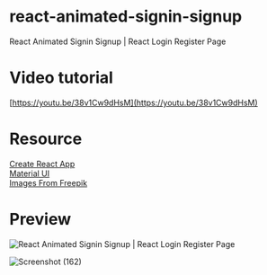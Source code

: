 # react-animated-signin-signup
  React Animated Signin Signup | React Login Register Page

# Video tutorial

[https://youtu.be/38v1Cw9dHsM](https://youtu.be/38v1Cw9dHsM)<br>

# Resource

[Create React App](https://create-react-app.dev/)<br>
[Material UI](https://create-react-app.dev/)<br>
[Images From Freepik](https://www.freepik.com/)<br>

# Preview

 ![React Animated Signin Signup | React Login Register Page](https://github.com/trananhtuat/react-animated-signin-signup/assets/67447840/2b8dbe86-b732-48cb-b035-f44871fd883f)

 ![Screenshot (162)](https://github.com/trananhtuat/react-animated-signin-signup/assets/67447840/3031d08e-5a8a-435d-ab0d-7248c034372e)
